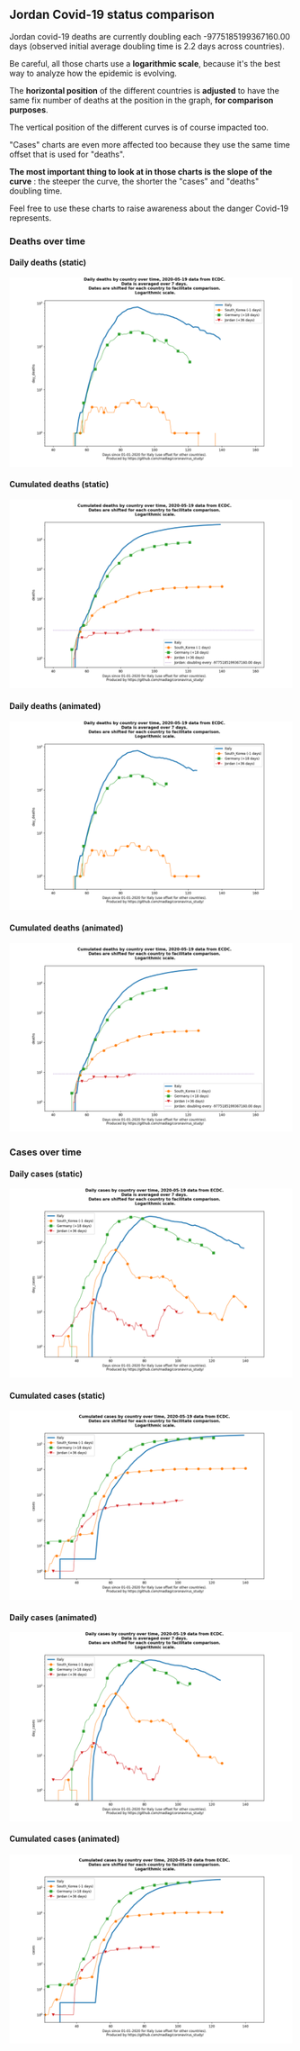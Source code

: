 ## Jordan Covid-19 status comparison 

Jordan covid-19 deaths are currently doubling each -9775185199367160.00 days (observed initial average doubling time is 2.2 days across countries).



Be careful, all those charts use a **logarithmic scale**, because it's the best way to analyze how the epidemic is evolving.
 
The **horizontal position** of the different countries is **adjusted** to have the same fix number of deaths at the position in the graph, **for comparison purposes**.

The vertical position of the different curves is of course impacted too.

"Cases" charts are even more affected too because they use the same time offset that is used for "deaths".

**The most important thing to look at in those charts is the slope of the curve** : the steeper the curve, the shorter the "cases" and "deaths" doubling time.

Feel free to use these charts to raise awareness about the danger Covid-19 represents. 


 
### Deaths over time
 
#### Daily deaths (static)
![Jordan covid-19 daily deaths static chart](https://raw.githubusercontent.com/madlag/coronavirus_study/master/notebooks/graphs/2020-05-19/countries/Jordan/2020-05-19_Jordan_day_deaths.png "Jordan covid-19 day_deaths static chart")   
 
#### Cumulated deaths (static)
![Jordan covid-19 cumulated deaths static chart](https://raw.githubusercontent.com/madlag/coronavirus_study/master/notebooks/graphs/2020-05-19/countries/Jordan/2020-05-19_Jordan_deaths.png "Jordan covid-19 deaths static chart")   
 
#### Daily deaths (animated)
![Jordan covid-19 daily deaths animated chart](https://raw.githubusercontent.com/madlag/coronavirus_study/master/notebooks/graphs/2020-05-19/countries/Jordan/2020-05-19_Jordan_day_deaths.gif "Jordan covid-19 day_deaths animated chart")   
 
#### Cumulated deaths (animated)
![Jordan covid-19 cumulated deaths animated chart](https://raw.githubusercontent.com/madlag/coronavirus_study/master/notebooks/graphs/2020-05-19/countries/Jordan/2020-05-19_Jordan_deaths.gif "Jordan covid-19 deaths animated chart")   

 
### Cases over time
 
#### Daily cases (static)
![Jordan covid-19 daily cases static chart](https://raw.githubusercontent.com/madlag/coronavirus_study/master/notebooks/graphs/2020-05-19/countries/Jordan/2020-05-19_Jordan_day_cases.png "Jordan covid-19 day_cases static chart")   
 
#### Cumulated cases (static)
![Jordan covid-19 cumulated cases static chart](https://raw.githubusercontent.com/madlag/coronavirus_study/master/notebooks/graphs/2020-05-19/countries/Jordan/2020-05-19_Jordan_cases.png "Jordan covid-19 cases static chart")   
 
#### Daily cases (animated)
![Jordan covid-19 daily cases animated chart](https://raw.githubusercontent.com/madlag/coronavirus_study/master/notebooks/graphs/2020-05-19/countries/Jordan/2020-05-19_Jordan_day_cases.gif "Jordan covid-19 day_cases animated chart")   
 
#### Cumulated cases (animated)
![Jordan covid-19 cumulated cases animated chart](https://raw.githubusercontent.com/madlag/coronavirus_study/master/notebooks/graphs/2020-05-19/countries/Jordan/2020-05-19_Jordan_cases.gif "Jordan covid-19 cases animated chart")   

